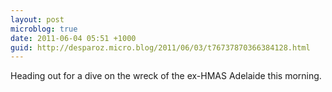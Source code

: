 ```yaml
---
layout: post
microblog: true
date: 2011-06-04 05:51 +1000
guid: http://desparoz.micro.blog/2011/06/03/t76737870366384128.html
---
```

Heading out for a dive on the wreck of the ex-HMAS Adelaide this morning.
